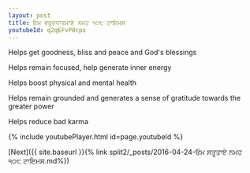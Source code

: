 ```yaml
---
layout: post
title: ਓਮ ਵਰੁਦਧਾਤਮਾਣੇ ਨਮਹ ੧੦੮ ਟਾਇਮਸ
youtubeId: q2qEFvP0cps
---
```

 
 
Helps get goodness, bliss and peace and God's blessings
 
Helps remain focused, help generate inner energy 
 
Helps boost physical and mental health 
 
Helps remain grounded and generates a sense of gratitude towards the greater power 
 
Helps reduce bad karma
 
 
 
 


{% include youtubePlayer.html id=page.youtubeId %}
 
[Next]({{ site.baseurl }}{% link  split2/_posts/2016-04-24-ਓਮ ਸਤੂਤਾਏ ਨਮਹ  ੧੦੮ ਟਾਇਮਸ.md%})
 
